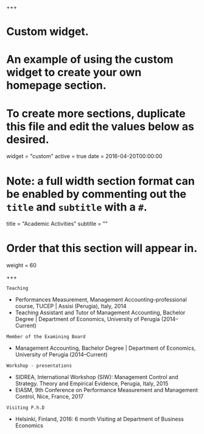 +++
# Custom widget.
# An example of using the custom widget to create your own homepage section.
# To create more sections, duplicate this file and edit the values below as desired.
widget = "custom"
active = true
date = 2016-04-20T00:00:00

# Note: a full width section format can be enabled by commenting out the `title` and `subtitle` with a `#`.
title = "Academic Activities"
subtitle = ""

# Order that this section will appear in.
weight = 60

+++

`Teaching`

- Performances Measurement, Management Accounting–professional course, TUCEP | Assisi (Perugia), Italy, 2014
- Teaching Assistant and Tutor of Management Accounting, Bachelor Degree | Department of Economics, University of Perugia (2014–Current)

`Member of the Examining Board`

- Management Accounting, Bachelor Degree | Department of Economics, University of Perugia (2014–Current)

`Workshop - presentations`

- SIDREA, International Workshop (SIW): Management Control and Strategy. Theory and Empirical Evidence, Perugia, Italy, 2015
- EIASM, 9th Conference on Performance Measurement and Management Control, Nice, France, 2017

`Visiting P.h.D`

- Helsinki, Finland, 2016: 6 month Visiting at Department of Business Economics
